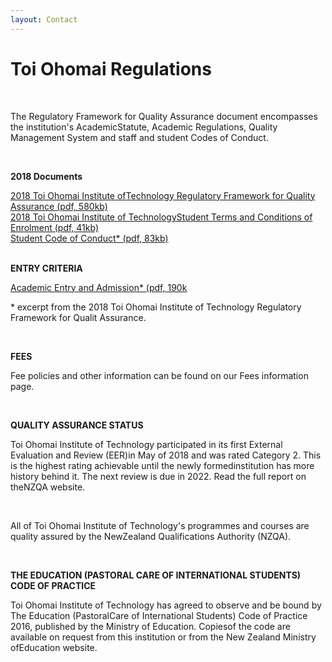 ```yaml
---
layout: Contact
---
```

    
<h1>Toi Ohomai Regulations</h1>
<br>

<p>The Regulatory Framework for Quality Assurance document encompasses the institution's AcademicStatute, Academic Regulations, Quality Management System and staff and student Codes of Conduct.</p>
<br><p><b>2018 Documents</b></p>
  <a href="https://toiohomai.ac.nz/sites/default/files/inline-files2018%20Regulatory%20Framework%20%28approved%20AB121017%29.pdf">2018 Toi Ohomai Institute ofTechnology Regulatory Framework for Quality Assurance (pdf, 580kb)</a><br>
  <a href="https://toiohomai.ac.nz/sites/default/files/inline-filesToi%20Ohomai_Enrolment%20Terms%20and%20Conditions_2018.pdf">2018 Toi Ohomai Institute of TechnologyStudent Terms and Conditions of Enrolment (pdf, 41kb)</a><br>
  <a href="https://toiohomai.ac.nz/sites/default/files/inline-filesStudent%20Code%20of%20Conduct%20from%202018%20Regs.pdf">Student Code of Conduct* (pdf, 83kb)</a>
<br>
<br>

<p><b>ENTRY CRITERIA</b></p>
<a href="https://toiohomai.ac.nz/sites/default/files/inline-file
Academic%20Entry%20and%20Admission%20from%202018%20Regs.pdf">Academic Entry and Admission* (pdf, 190k
</a>
<p>* excerpt from the 2018 Toi Ohomai Institute of Technology Regulatory Framework for Qualit
Assurance.</p>
<br>

<p><b>FEES</b></p>
<p>Fee policies and other information can be found on our Fees information page.</p>
<br>
<p><b>QUALITY ASSURANCE STATUS</b></p>
<p>Toi Ohomai Institute of Technology participated in its first External Evaluation and Review (EER)in May of 2018 and was rated Category 2. This is the highest rating achievable until the newly formedinstitution has more history behind it. The next review is due in 2022. Read the full report on theNZQA website.</p>
<br>
<p>All of Toi Ohomai Institute of Technology's programmes and courses are quality assured by the NewZealand Qualifications Authority (NZQA).</p>
<br>

<p><b>THE EDUCATION (PASTORAL CARE OF INTERNATIONAL STUDENTS) CODE OF PRACTICE</b></p>
<p>Toi Ohomai Institute of Technology has agreed to observe and be bound by The Education (PastoralCare of International Students) Code of Practice 2016, published by the Ministry of Education. Copiesof the code are available on request from this institution or from the New Zealand Ministry ofEducation website.</p>